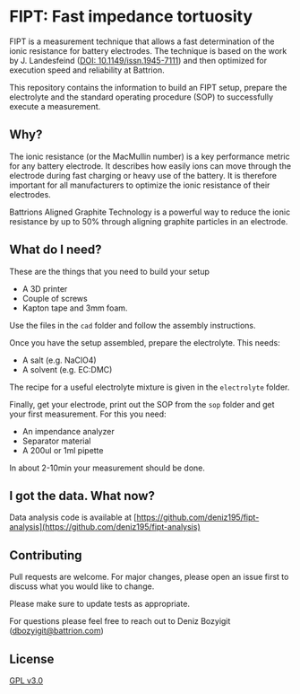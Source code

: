 # FIPT: Fast impedance tortuosity 

FIPT is a measurement technique that allows a fast determination of the ionic resistance for battery electrodes. The technique is based on the work by J. Landesfeind ([DOI: 10.1149/issn.1945-7111](https://dx.doi.org/10.1149/2.1141607jes)) and then optimized for execution speed and reliability at Battrion.

This repository contains the information to build an FIPT setup, prepare the electrolyte and the standard operating procedure (SOP) to successfully execute a measurement.

## Why?
The ionic resistance (or the MacMullin number) is a key performance metric for any battery electrode. It describes how easily ions can move through the electrode during fast charging or heavy use of the battery. It is therefore important for all manufacturers to optimize the ionic resistance of their electrodes.

Battrions Aligned Graphite Technology is a powerful way to reduce the ionic resistance by up to 50% through aligning graphite particles in an electrode.

## What do I need?

These are the things that you need to build your setup
- A 3D printer
- Couple of screws
- Kapton tape and 3mm foam.

Use the files in the `cad` folder and follow the assembly instructions.

Once you have the setup assembled, prepare the electrolyte. This needs:
- A salt (e.g. NaClO4)
- A solvent (e.g. EC:DMC)

The recipe for a useful electrolyte mixture is given in the `electrolyte` folder.

Finally, get your electrode, print out the SOP from the `sop` folder and get your first measurement. For this you need:
- An impendance analyzer
- Separator material
- A 200ul or 1ml pipette

In about 2-10min your measurement should be done.


## I got the data. What now?

Data analysis code is available at  [https://github.com/deniz195/fipt-analysis](https://github.com/deniz195/fipt-analysis)

## Contributing
Pull requests are welcome. For major changes, please open an issue first to discuss what you would like to change.

Please make sure to update tests as appropriate.

For questions please feel free to reach out to Deniz Bozyigit ([dbozyigit@battrion.com](mailto:dbozyigit@battrion.com))

## License
[GPL v3.0](https://choosealicense.com/licenses/gpl-3.0/)




